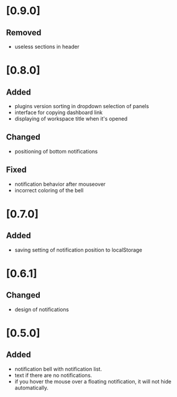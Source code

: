 # [0.9.0]

## Removed

- useless sections in header

# [0.8.0]

## Added

- plugins version sorting in dropdown selection of panels
- interface for copying dashboard link
- displaying of workspace title when it's opened

## Changed

- positioning of bottom notifications

## Fixed

- notification behavior after mouseover
- incorrect coloring of the bell

# [0.7.0]

## Added

- saving setting of notification position to localStorage

# [0.6.1]

## Changed

- design of notifications

# [0.5.0]

## Added

- notification bell with notification list.
- text if there are no notifications.
- if you hover the mouse over a floating notification, it will not hide automatically.
